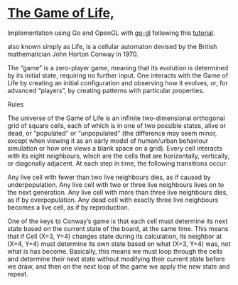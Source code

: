 # [The Game of Life,](https://en.wikipedia.org/wiki/Conway's_Game_of_Life)

Implementation using Go and OpenGL with [go-gl](https://github.com/go-gl) following this [tutorial](https://kylewbanks.com/blog/tutorial-opengl-with-golang-part-1-hello-opengl).

also known simply as Life, is a cellular automaton devised by the British mathematician John Horton Conway in 1970.

The “game” is a zero-player game, meaning that its evolution is determined by its initial state, requiring no further input. One interacts with the Game of Life by creating an initial configuration and observing how it evolves, or, for advanced “players”, by creating patterns with particular properties.

Rules

The universe of the Game of Life is an infinite two-dimensional orthogonal grid of square cells, each of which is in one of two possible states, alive or dead, or “populated” or “unpopulated” (the difference may seem minor, except when viewing it as an early model of human/urban behaviour simulation or how one views a blank space on a grid). Every cell interacts with its eight neighbours, which are the cells that are horizontally, vertically, or diagonally adjacent. At each step in time, the following transitions occur:

Any live cell with fewer than two live neighbours dies, as if caused by underpopulation.
Any live cell with two or three live neighbours lives on to the next generation.
Any live cell with more than three live neighbours dies, as if by overpopulation.
Any dead cell with exactly three live neighbours becomes a live cell, as if by reproduction.

One of the keys to Conway’s game is that each cell must determine its next state based on the current state of the board, at the same time. This means that if Cell (X=3, Y=4) changes state during its calculation, its neighbor at (X=4, Y=4) must determine its own state based on what (X=3, Y=4) was, not what is has become. Basically, this means we must loop through the cells and determine their next state without modifying their current state before we draw, and then on the next loop of the game we apply the new state and repeat.

